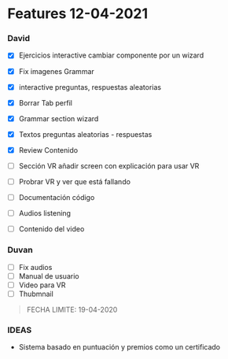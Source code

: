 # Features 12-04-2021

### David
- [x] Ejercicios interactive cambiar componente por un wizard
- [x] Fix imagenes Grammar
- [x] interactive preguntas, respuestas aleatorias
- [x] Borrar Tab perfil
- [x] Grammar section wizard
- [x] Textos preguntas aleatorias  - respuestas
- [x] Review Contenido
- [ ] Sección VR añadir screen con explicación para usar VR
- [ ] Probrar VR y ver que está fallando
- [ ] Documentación código



- [ ] Audios listening
- [ ] Contenido del video


### Duvan
- [ ] Fix audios
- [ ] Manual de usuario
- [ ] Video para VR
- [ ] Thubmnail

> FECHA LIMITE: 19-04-2020

### IDEAS

- Sistema basado en puntuación y premios como un certificado 
